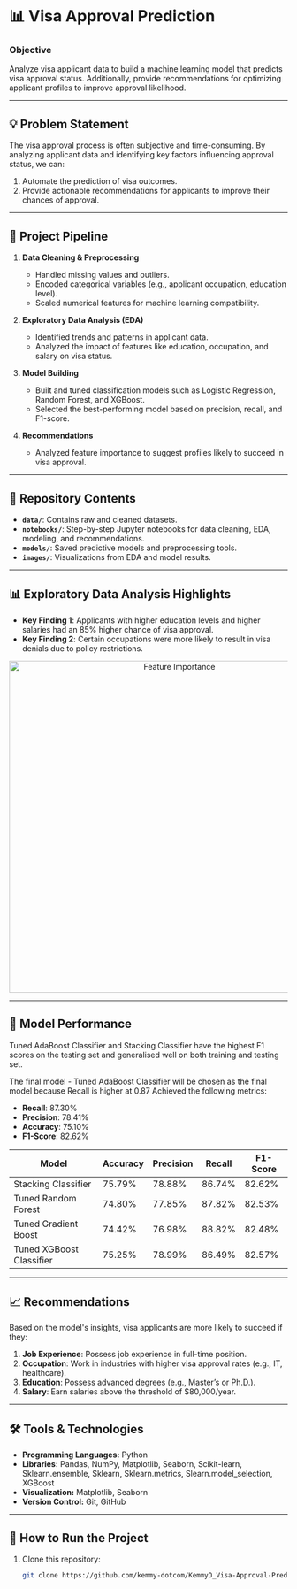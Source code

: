 # 📊 Visa Approval Prediction  

### **Objective**  
Analyze visa applicant data to build a machine learning model that predicts visa approval status. Additionally, provide recommendations for optimizing applicant profiles to improve approval likelihood.  

---

## 💡 Problem Statement  
The visa approval process is often subjective and time-consuming. By analyzing applicant data and identifying key factors influencing approval status, we can:
1. Automate the prediction of visa outcomes.
2. Provide actionable recommendations for applicants to improve their chances of approval.

---

## 🔧 Project Pipeline  
1. **Data Cleaning & Preprocessing**  
   - Handled missing values and outliers.
   - Encoded categorical variables (e.g., applicant occupation, education level).
   - Scaled numerical features for machine learning compatibility.

2. **Exploratory Data Analysis (EDA)**  
   - Identified trends and patterns in applicant data.
   - Analyzed the impact of features like education, occupation, and salary on visa status.

3. **Model Building**  
   - Built and tuned classification models such as Logistic Regression, Random Forest, and XGBoost.  
   - Selected the best-performing model based on precision, recall, and F1-score.

4. **Recommendations**  
   - Analyzed feature importance to suggest profiles likely to succeed in visa approval.

---

## 📂 Repository Contents  
- **`data/`**: Contains raw and cleaned datasets.  
- **`notebooks/`**: Step-by-step Jupyter notebooks for data cleaning, EDA, modeling, and recommendations.  
- **`models/`**: Saved predictive models and preprocessing tools.  
- **`images/`**: Visualizations from EDA and model results.  

---

## 📊 Exploratory Data Analysis Highlights  
- **Key Finding 1**: Applicants with higher education levels and higher salaries had an 85% higher chance of visa approval.  
- **Key Finding 2**: Certain occupations were more likely to result in visa denials due to policy restrictions.  

<p align="center">
  <img src="images/feature_importance.png" alt="Feature Importance" width="600">
</p>

---

## 🤖 Model Performance  
Tuned AdaBoost Classifier and Stacking Classifier have the highest F1 scores on the testing set and generalised well on both training and testing set.

The final model - Tuned AdaBoost Classifier will be chosen as the final model because Recall is higher at 0.87
Achieved the following metrics:
- **Recall**: 87.30%  
- **Precision**: 78.41%  
- **Accuracy**: 75.10%  
- **F1-Score**: 82.62%  

| Model               | Accuracy | Precision | Recall | F1-Score |
|---------------------|----------|-----------|--------|----------|
| Stacking Classifier | 75.79%      | 78.88%       | 86.74%    | 82.62%      |
| Tuned Random Forest | 74.80%      | 77.85%       | 87.82%    | 82.53%      |
| Tuned Gradient Boost | 74.42% | 76.98% | 88.82% | 82.48% |
| Tuned XGBoost Classifier | 75.25%      | 78.99%       | 86.49%    | 82.57%      |

---

## 📈 Recommendations  
Based on the model's insights, visa applicants are more likely to succeed if they:
1. **Job Experience**: Possess job experience in full-time position.
1. **Occupation**: Work in industries with higher visa approval rates (e.g., IT, healthcare).  
2. **Education**: Possess advanced degrees (e.g., Master’s or Ph.D.).  
3. **Salary**: Earn salaries above the threshold of $80,000/year.  

---

## 🛠 Tools & Technologies  
- **Programming Languages:** Python  
- **Libraries:** Pandas, NumPy, Matplotlib, Seaborn, Scikit-learn, Sklearn.ensemble, Sklearn, Sklearn.metrics, Slearn.model_selection, XGBoost  
- **Visualization:** Matplotlib, Seaborn  
- **Version Control:** Git, GitHub  

---

## 🚀 How to Run the Project  
1. Clone this repository:
   ```bash
   git clone https://github.com/kemmy-dotcom/KemmyO_Visa-Approval-Prediction.git
